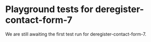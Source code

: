 # Playground tests for deregister-contact-form-7
We are still awaiting the first test run for deregister-contact-form-7.
